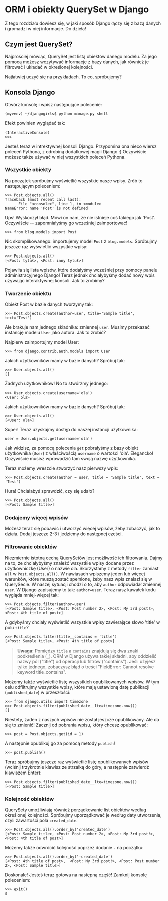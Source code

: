 # ORM i obiekty QuerySet w Django

Z tego rozdziału dowiesz się, w jaki sposób Django łączy się z bazą danych i gromadzi w niej informacje. Do dzieła!

## Czym jest QuerySet?

Najprościej mówiąc, QuerySet jest listą obiektów danego modelu. Za jego pomocą możesz wczytywać informacje z bazy danych, jak również je filtrować i układać w określonej kolejności.

Najłatwiej uczyć się na przykładach. To co, spróbujemy?

## Konsola Django

Otwórz konsolę i wpisz następujące polecenie:

    (myvenv) ~/djangogirls$ python manage.py shell


Efekt powinien wyglądać tak:

    (InteractiveConsole)
    >>>


Jesteś teraz w intrektywnej konsoli Django. Przypomina ona nieco wiersz poleceń Pythona, z odrobiną dodatkowej magii Django :) Oczywiście możesz także używać w niej wszystkich poleceń Pythona.

### Wszystkie obiekty

Na początek spróbujmy wyświetlić wszystkie nasze wpisy. Zrób to następującym poleceniem:

    >>> Post.objects.all()
    Traceback (most recent call last):
          File "<console>", line 1, in <module>
    NameError: name 'Post' is not defined


Ups! Wyskoczył błąd. Mówi on nam, że nie istnieje coś takiego jak 'Post'. Oczywiście -- zapomniałyśmy go wcześniej zaimportować!

    >>> from blog.models import Post


Nic skomplikowanego: importujemy model `Post` z `blog.models`. Spróbujmy jeszcze raz wyświetlić wszystkie wpisy:

    >>> Post.objects.all()
    [<Post: tytuł>, <Post: inny tytuł>]


Pojawiła się lista wpisów, które dodałyśmy wcześniej przy pomocy panelu administracyjnego Django! Teraz jednak chciałybyśmy dodać nowy wpis używając interaktywnej konsoli. Jak to zrobimy?

### Tworzenie obiektu

Obiekt Post w bazie danych tworzymy tak:

    >>> Post.objects.create(author=user, title='Sample title', text='Test')


Ale brakuje nam jednego składnika: zmiennej `user`. Musimy przekazać instancję modelu `User` jako autora. Jak to zrobić?

Najpierw zaimportujmy model User:

    >>> from django.contrib.auth.models import User


Jakich użytkowników mamy w bazie danych? Spróbuj tak:

    >>> User.objects.all()
    []


Żadnych użytkowników! No to stwórzmy jednego:

    >>> User.objects.create(username='ola')
    <User: ola>


Jakich użytkowników mamy w bazie danych? Spróbuj tak:

    >>> User.objects.all()
    [<User: ola>]


Super! Teraz uzyskajmy dostęp do naszej instancji użytkownika:

    user = User.objects.get(username='ola')


Jak widzisz, za pomocą polecenia `get` pobrałyśmy z bazy obiekt użytkownika (`User`) z właściwością `username` o wartości 'ola'. Elegancko! Oczywiście musisz wprowadzić tam swoją nazwę użytkownika.

Teraz możemy wreszcie stworzyć nasz pierwszy wpis:

    >>> Post.objects.create(author = user, title = 'Sample title', text = 'Test')


Hura! Chciałabyś sprawdzić, czy się udało?

    >>> Post.objects.all()
    [<Post: Sample title>]


### Dodajemy więcej wpisów

Możesz teraz się pobawić i utworzyć więcej wpisów, żeby zobaczyć, jak to działa. Dodaj jeszcze 2-3 i jedziemy do następnej cześci.

### Filtrowanie obiektów

Niezmiernie istotną cechą QuerySetów jest możliwość ich filtrowania. Dajmy na to, że chciałybyśmy znaleźć wszystkie wpisy dodane przez użytkowniczkę (User) o nazwie ola. Skorzystamy z metody `filter` zamiast `all` w `Post.objects.all()`. W nawiasach wpiszemy jeden lub więcej warunków, które muszą zostać spełnione, żeby nasz wpis znalazł się w QuerySecie. W naszej sytuacji chodzi o to, aby `author` odpowiadał zmiennej `user`. W Django zapisujemy to tak: `author=user`. Teraz nasz kawałek kodu wygląda mniej-więcej tak:

    >>> Post.objects.filter(author=user)
    [<Post: Sample title>, <Post: Post number 2>, <Post: My 3rd post!>, <Post: 4th title of post>]


A gdybyśmy chciały wyświetlić wszystkie wpisy zawierające słowo 'title' w polu `title`?

    >>> Post.objects.filter(title__contains = 'title')
    [<Post: Sample title>, <Post: 4th title of post>]


> **Uwaga:** Pomiędzy `title` a `contains` znajdują się dwa znaki podkreślenia (`_`). ORM w Django używa takiej składni, aby oddzielić nazwy pól ("title") od operacji lub filtrów ("contains"). Jeśli użyjesz tylko jednego, zobaczysz błąd o treści "FieldError: Cannot resolve keyword title_contains".

Możemy także wyświetlić listę wszystkich opublikowanych wpisów. W tym celu odfiltrujmy wszystkie wpisy, które mają ustawioną datę publikacji (`published_date`) w przeszłości:

    >>> from django.utils import timezone
    >>> Post.objects.filter(published_date__lte=timezone.now())
    []


Niestety, żaden z naszych wpisów nie został jeszcze opublikowany. Ale da się to zmienić! Zacznij od pobrania wpisu, który chcesz opublikować:

    >>> post = Post.objects.get(id = 1)


A następnie opublikuj go za pomocą metody `publish`!

    >>> post.publish()


Teraz spróbujmy jeszcze raz wyświetlić listę opublikowanych wpisów (wciśnij trzykrotnie klawisz ze strzałką do góry, a następnie zatwierdź klawiszem Enter):

    >>> Post.objects.filter(published_date__lte=timezone.now())
    [<Post: Sample title>]


### Kolejność obiektów

QuerySety umożliwiają również porządkowanie list obiektów według określonej kolejności. Spróbujmy uporządkować je według daty utworzenia, czyli zawartości pola `created_date`:

    >>> Post.objects.all().order_by('created_date')
    [<Post: Sample title>, <Post: Post number 2>, <Post: My 3rd post!>, <Post: 4th title of post>]


Możemy także odwrócić kolejność poprzez dodanie `-` na początku:

    >>> Post.objects.all().order_by('-created_date')
    [<Post: 4th title of post>,  <Post: My 3rd post!>, <Post: Post number 2>, <Post: Sample title>]


Doskonale! Jesteś teraz gotowa na następną część! Zamknij konsolę poleceniem:

    >>> exit()
    $
